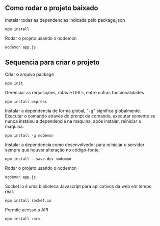 ## Como rodar o projeto baixado
Instalar todas as dependencias indicada pelo package.json
```
npm install
```

Rodar o projeto usando o nodemon
```
nodemon app.js
```

## Sequencia para criar o projeto
Criar o arquivo package
```
npm init
```
Gerenciar as requisições, rotas e URLs, entre outras funcionalidades
```
npm install express
```
Instalar a dependencia de forma global, "-g" significa globalmente. Executar o comando através do pronpt de comando, executar somente se nunca instalou a dependencia na maquina, após instalar, reiniciar a maquina.
```
npm install -g nodemon
```

Instalar a dependencia como desenvolvedor para reiniciar o servidor sempre que houver alteração no código-fonte.
```
npm install --save-dev nodemon
```

Rodar o projeto usando o nodemon
```
nodemon app.js
```

Socket.io é uma biblioteca Javascript para aplicativos da web em tempo real.
```
npm install socket.io
```
Permite acesso a API
```
npm install cors
```





